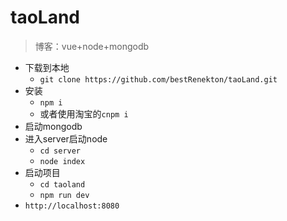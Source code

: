 # taoLand
>博客：vue+node+mongodb

+ 下载到本地
	+ `git clone https://github.com/bestRenekton/taoLand.git` 
+ 安装
	+ `npm i`
	+ 或者使用淘宝的`cnpm i`
+ 启动mongodb
+ 进入server启动node
	+ `cd server`
	+ `node index`
+ 启动项目
	+ `cd taoland`
	+ `npm run dev`
+ `http://localhost:8080`
